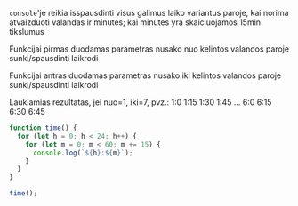 `console`'je reikia isspausdinti visus galimus laiko variantus paroje, kai norima atvaizduoti valandas ir minutes; kai minutes yra skaiciuojamos 15min tikslumus

Funkcijai pirmas duodamas parametras nusako nuo kelintos valandos paroje sunki/spausdinti laikrodi

Funkcijai antras duodamas parametras nusako iki kelintos valandos paroje sunki/spausdinti laikrodi

Laukiamias rezultatas, jei nuo=1, iki=7, pvz.:
1:0
1:15
1:30
1:45
...
6:0
6:15
6:30
6:45

```js
function time() {
  for (let h = 0; h < 24; h++) {
    for (let m = 0; m < 60; m += 15) {
      console.log(`${h}:${m}`);
    }
  }
}

time();
```
